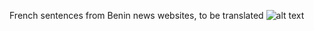 French sentences from Benin news websites, to be translated
![alt text](https://github.com/bonaventuredossou/lacuna_pos_ner/blob/main/translation_corpus/fon/Number%20of%20Articles%20per%20News%20Websites.png)
